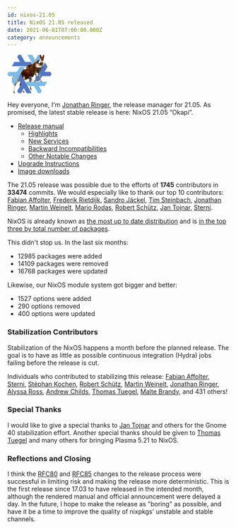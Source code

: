 ```yaml
---
id: nixos-21.05
title: NixOS 21.05 released
date: 2021-06-01T07:00:00.000Z
category: announcements
---
```

[![21.05 Okapi logo](../../../assets/logo/nixos-logo-21.05-okapi-lores.png)](https://github.com/NixOS/nixos-artwork/blob/master/releases/21.05-okapi/okapi.png)

Hey everyone, I'm [Jonathan Ringer](https://github.com/jonringer), the release manager for 21.05. As promised, the latest stable release is here: NixOS 21.05 “Okapi”.

*   [Release manual](/manual/nixos/stable/release-notes.html#sec-release-21.05)
    *   [Highlights](/manual/nixos/stable/release-notes.html#sec-release-21.05-highlights)
    *   [New Services](/manual/nixos/stable/release-notes.html#sec-release-21.05-new-services)
    *   [Backward Incompatibilities](/manual/nixos/stable/release-notes.html#sec-release-21.05-incompatibilities)
    *   [Other Notable Changes](/manual/nixos/stable/release-notes.html#sec-release-21.05-notable-changes)
*   [Upgrade Instructions](/manual/nixos/stable/index.html#sec-upgrading)
*   [Image downloads](/download)

The 21.05 release was possible due to the efforts of **1745** contributors in **33474** commits. We would especially like to thank our top 10 contributors: [Fabian Affolter](https://github.com/fabaff), [Frederik Rietdijk](https://github.com/fridh), [Sandro Jäckel](https://github.com/supersandro2000), [Tim Steinbach](https://github.com/nequissimus), [Jonathan Ringer](https://github.com/jonringer), [Martin Weinelt](https://github.com/mweinelt), [Mario Rodas](https://github.com/marsam), [Robert Schütz](https://github.com/dotlambda), [Jan Tojnar](https://github.com/jtojnar), [Sterni](https://github.com/sternenseemann).

NixOS is already known as [the most up to date distribution](https://repology.org/repositories/statistics/newest) and is [in the top three by total number of packages](https://repology.org/repositories/statistics/total).

This didn't stop us. In the last six months:

*   12985 packages were added
*   14109 packages were removed
*   16768 packages were updated

Likewise, our NixOS module system got bigger and better:

*   1527 options were added
*   290 options removed
*   400 options were updated

### Stabilization Contributors

Stabilization of the NixOS happens a month before the planned release. The goal is to have as little as possible continuous integration (Hydra) jobs failing before the release is cut.

Individuals who contributed to stabilizing this release: [Fabian Affolter](https://github.com/fabaff), [Sterni](https://github.com/sternenseemann), [Stéphan Kochen](https://github.com/stephank), [Robert Schütz](https://github.com/dotlambda), [Martin Weinelt](https://github.com/mweinelt), [Jonathan Ringer](https://github.com/jonringer), [Alyssa Ross](https://github.com/alyssais), [Andrew Childs](https://github.com/thefloweringash), [Thomas Tuegel](https://github.com/ttuegel), [Malte Brandy](https://github.com/maralorn), and 431 others!

### Special Thanks

I would like to give a special thanks to [Jan Tojnar](https://github.com/jtojnar) and others for the Gnome 40 stabilization effort. Another special thanks should be given to [Thomas Tuegel](https://github.com/ttuegel) and many others for bringing Plasma 5.21 to NixOS.

### Reflections and Closing

I think the [RFC80](https://github.com/NixOS/rfcs/pull/80) and [RFC85](https://github.com/NixOS/rfcs/pull/85) changes to the release process were successful in limiting risk and making the release more deterministic. This is the first release since 17.03 to have released in the intended month, although the rendered manual and official announcement were delayed a day. In the future, I hope to make the release as "boring" as possible, and have it be a time to improve the quality of nixpkgs' unstable and stable channels.
